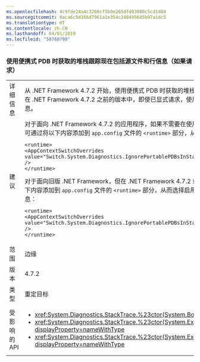 ```yaml
---
ms.openlocfilehash: 4c9fde24a4c3260cf5b9e265dfd03080c5cd1d04
ms.sourcegitcommit: 0aca6c5d166d7961a1e354c248495645b97a1dc5
ms.translationtype: HT
ms.contentlocale: zh-CN
ms.lasthandoff: 04/01/2019
ms.locfileid: "58760798"
---
```

### <a name="stack-traces-obtained-when-using-portable-pdbs-now-include-source-file-and-line-information-if-requested"></a>使用便携式 PDB 时获取的堆栈跟踪现在包括源文件和行信息（如果请求）

|   |   |
|---|---|
|详细信息|从 .NET Framework 4.7.2 开始，使用便携式 PDB 时获取的堆栈跟踪包括源文件和行信息（如果请求）。 在 .NET Framework 4.7.2 之前的版本中，即使已显式请求，使用便携式 PDB 时也不会提供源文件和行信息。|
|建议|对于面向 .NET Framework 4.7.2 的应用程序，如果不需要在使用便携式 PDB 时获取的源文件和行信息，可通过将以下内容添加到 <code>app.config</code> 文件的 <code>&lt;runtime&gt;</code> 部分，从而选择弃用：<pre><code class="lang-xml">&lt;runtime&gt;&#13;&#10;&lt;AppContextSwitchOverrides value=&quot;Switch.System.Diagnostics.IgnorePortablePDBsInStackTraces=true&quot; /&gt;&#13;&#10;&lt;/runtime&gt;&#13;&#10;</code></pre>对于面向旧版 .NET Framework，但在 .NET Framework 4.7.2 或更高版本上运行的应用程序，可通过将以下内容添加到 <code>app.config</code> 文件的 <code>&lt;runtime&gt;</code> 部分，从而选择启用在使用便携式 PDB 时获取源文件和行信息：<pre><code class="lang-xml">&lt;runtime&gt;&#13;&#10;&lt;AppContextSwitchOverrides value=&quot;Switch.System.Diagnostics.IgnorePortablePDBsInStackTraces=false&quot; /&gt;&#13;&#10;&lt;/runtime&gt;&#13;&#10;</code></pre>|
|范围|边缘|
|版本|4.7.2|
|类型|重定目标|
|受影响的 API|<ul><li><xref:System.Diagnostics.StackTrace.%23ctor(System.Boolean)?displayProperty=nameWithType></li><li><xref:System.Diagnostics.StackTrace.%23ctor(System.Exception,System.Boolean)?displayProperty=nameWithType><li><xref:System.Diagnostics.StackTrace.%23ctor(System.Exception,System.Int32,System.Boolean)?displayProperty=nameWithType></li></ul>|

